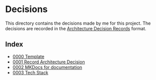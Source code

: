 # Decisions

This directory contains the decisions made by me for this project. The decisions are recorded in the [Architecture Decision Records](https://adr.github.io/madr/) format.

## Index

- [0000 Template](0000-template.md)
- [0001 Record Architecture Decision](0001-record-architecture-decision.md)
- [0002 MKDocs for documentation](0002-mkdocs-for-documentation.md)
- [0003 Tech Stack](0003-tech-stack.md)
